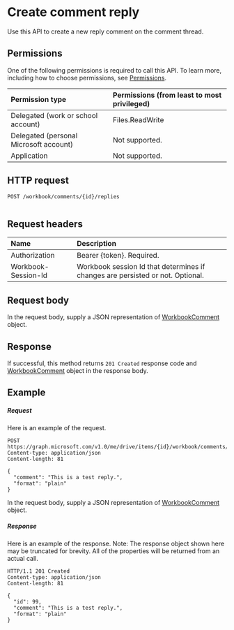 # Create comment reply
Use this API to create a new reply comment on the comment thread.

## Permissions
One of the following permissions is required to call this API. To learn more, including how to choose permissions, see [Permissions](../../../concepts/permissions_reference.md).
 
|Permission type      | Permissions (from least to most privileged)              |
|:--------------------|:---------------------------------------------------------|
|Delegated (work or school account) | Files.ReadWrite    |
|Delegated (personal Microsoft account) | Not supported.    |
|Application | Not supported. |
 
## HTTP request
<!-- { "blockType": "ignored" } -->
```http
POST /workbook/comments/{id}/replies
 
```
## Request headers
| Name       | Description|
|:---------------|:----------|
| Authorization  | Bearer {token}. Required. |
| Workbook-Session-Id  | Workbook session Id that determines if changes are persisted or not. Optional.|
 
## Request body
In the request body, supply a JSON representation of [WorkbookComment](../resources/workbookcomment.md) object.
 
## Response
 
If successful, this method returns `201 Created` response code and [WorkbookComment](../resources/workbookcomment.md) object in the response body.
 
## Example
##### Request
Here is an example of the request.
<!-- {
  "blockType": "request",
  "name": "create_reply"
}-->
```http
POST https://graph.microsoft.com/v1.0/me/drive/items/{id}/workbook/comments/123456789/replies
Content-type: application/json
Content-length: 81
 
{
  "comment": "This is a test reply.",
  "format": "plain"
}
```
In the request body, supply a JSON representation of [WorkbookComment](../resources/workbookcomment.md) object.
##### Response
Here is an example of the response. Note: The response object shown here may be truncated for brevity. All of the properties will be returned from an actual call.
<!-- {
  "blockType": "response",
  "truncated": true,
  "@odata.type": "microsoft.graph.workbookComment"
} -->
```http
HTTP/1.1 201 Created
Content-type: application/json
Content-length: 81
 
{
  "id": 99,
  "comment": "This is a test reply.",
  "format": "plain"
}
```
